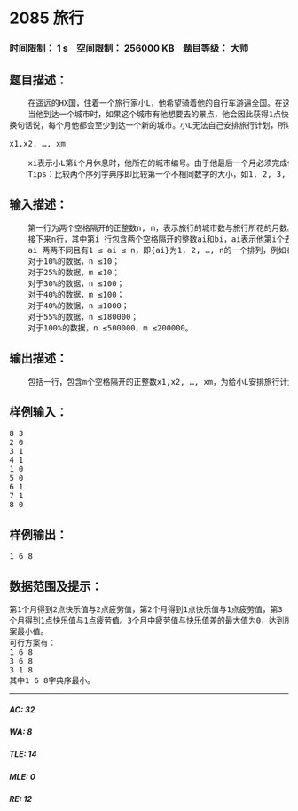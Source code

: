 # 2085 旅行   
### 时间限制： 1 s&nbsp;&nbsp;&nbsp;&nbsp;空间限制： 256000 KB&nbsp;&nbsp;&nbsp;&nbsp;题目等级： 大师  
## 题目描述：  

<pre>
    在遥远的HX国，住着一个旅行家小L，他希望骑着他的自行车游遍全国。在这个国家中，每个城市都有一个编号，共有n个城市，编号从1到n。有的城市没有小L想去的景点，而有的城市有且仅有一个小L想去的景点，所有城市都是这两种情况之一。小L非常热爱信息学，他编写程序给他的旅行安排了一条最短路线以到达所有他想去的景点（所以他旅行线路上城市编号是乱序的）：他第1个到达的城市编号为a1，第i 个到达的城市编号为ai，最后到达城市an结束这次旅行。小L希望用恰好m个月（m< n）的时间完成这次旅行，所以他需要制定一个理性的旅行计划。
    当他到达一个城市时，如果这个城市有他想要去的景点，他会因此获得1点快乐值；但是若到达的城市没有他想去的景点，他会因旅途的疲惫得到1点疲劳值。一个月的时间足够他游玩任意多个城市，但他也希望拿出一定时间来休息。他每个月总是在本月所达到的最后一个城市休息（但如果这个城市有景点，那么小L总会游玩完这个景点再休息）。当然，小L希望每个月都能有一定的旅行任务，即便这个月他所到达的城市中并没有他想去的景点，  
换句话说，每个月他都会至少到达一个新的城市。小L无法自己安排旅行计划，所以求助于你。你需要告诉他一个序列：  
  
x1,x2, …, xm  
  
    xi表示小L第i个月休息时，他所在的城市编号。由于他最后一个月必须完成他的旅行，所以xm肯定等于an。例如，设n = 5，m= 3，(a1, a2, a3, a4, a5) = (3, 2, 4, 1, 5)，(x1, x2, x3) = (2, 1, 5)，这意味着：第1个月先后到达3号和2号城市，并在2号城市休息；第2个月先后到达4号和1号城市，并在1号城市休息；第3个月到达5号城市，并在5号城市休息。这样的方案序列有很多种，设每种方案序列中的第i个月旅行中当月获得的快乐值与疲劳值的差的绝对值为di，设第k种方案序列中求出的d1, d2, …, dm这个m个值的最大值为ck，小L希望所选择的方案序列的ck在所有方案序列中是最小的。事实上，可能有多个方案序列的ck达到并列最小值。由于小L喜爱编程，他患上了一定的强迫症（虽然他自己认为他的强迫症让他炫的发黄），他希望给他的序列是这多个方案中字典序最小的。。  
    Tips：比较两个序列字典序即比较第一个不相同数字的大小，如1, 2, 3, 4 < 1, 2, 4, 3。
</pre>
  
  
## 输入描述：  

<pre>
    第一行为两个空格隔开的正整数n, m，表示旅行的城市数与旅行所花的月数。  
    接下来n行，其中第i 行包含两个空格隔开的整数ai和bi，ai表示他第i个去的城市编号；bi为0或1：如果bi为0，则表示城市ai没有小L想去的景点，若为1则表示城市ai有小L想去的景点。  
    ai 两两不同且有1 ≤ ai ≤ n，即{ai}为1, 2, …, n的一个排列，例如{2, 1, 3, 4, …, n}。  
    对于10%的数据，n ≤10；  
    对于25%的数据，m ≤10；  
    对于30%的数据，n ≤100；  
    对于40%的数据，m ≤100；  
    对于40%的数据，n ≤1000；  
    对于55%的数据，n ≤180000；  
    对于100%的数据，n ≤500000，m ≤200000。
</pre>
  
  
## 输出描述：  

<pre>
    包括一行，包含m个空格隔开的正整数x1,x2, …, xm，为给小L安排旅行计划对应的路线。
</pre>
  
  
## 样例输入：  

<pre>
8 3   
2 0  
3 1   
4 1   
1 0   
5 0   
6 1   
7 1   
8 0
</pre>
  
  
## 样例输出：  

<pre>
1 6 8
</pre>
  
  
## 数据范围及提示：  

<pre>
第1个月得到2点快乐值与2点疲劳值，第2个月得到1点快乐值与1点疲劳值，第3  
个月得到1点快乐值与1点疲劳值。3个月中疲劳值与快乐值差的最大值为0，达到所有方  
案最小值。  
可行方案有：  
1 6 8   
3 6 8   
3 1 8   
其中1 6 8字典序最小。
</pre>
  
  
***  

##### AC: 32  
##### WA: 8  
##### TLE: 14  
##### MLE: 0  
##### RE: 12  
